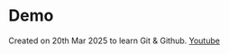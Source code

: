 # Demo

Created on 20th Mar 2025 to learn Git & Github.
[Youtube](https://youtu.be/RGOj5yH7evk?si=-knt2o1aHrYSdDLe)
